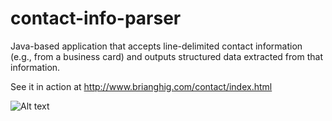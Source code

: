 contact-info-parser
===================

Java-based application that accepts line-delimited contact information (e.g., from a business card) and outputs structured data extracted from that information.

See it in action at http://www.brianghig.com/contact/index.html


![Alt text](http://www.brianghig.com/BusinessCardParserDesign.jpg "Business Card Parser Design")